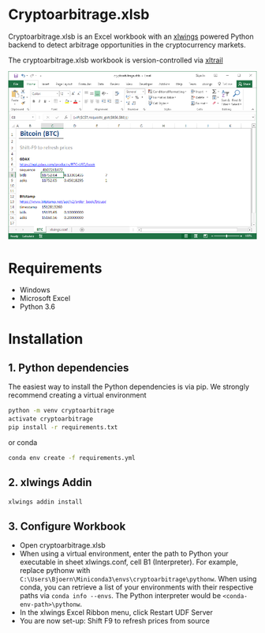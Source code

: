 # Cryptoarbitrage.xlsb

Cryptoarbitrage.xlsb is an Excel workbook with an [xlwings](https://github.com/ZoomerAnalytics/xlwings) powered Python backend to detect arbitrage opportunities in the cryptocurrency markets.

The cryptoarbitrage.xlsb workbook is version-controlled via [xltrail](https://demo.xltrail.com/#/workbook/github.com%2FZoomerAnalytics%2Fcryptoarbitrage.git%2Fcryptoarbitrage.xlsb/)

![Cryptoarbitrage.xlsb](docs/screenshot1.png)


# Requirements
- Windows
- Microsoft Excel
- Python 3.6

# Installation

## 1. Python dependencies
The easiest way to install the Python dependencies is via pip. We strongly recommend creating a virtual environment

 ```bash
python -m venv cryptoarbitrage
activate cryptoarbitrage
pip install -r requirements.txt
```

or conda

 ```bash
conda env create -f requirements.yml 
```

## 2. xlwings Addin
 ```bash
xlwings addin install
```

## 3. Configure Workbook
- Open cryptoarbitrage.xlsb
- When using a virtual environment, enter the path to Python your executable in sheet xlwings.conf, cell B1 (Interpreter). For example, replace pythonw with ```C:\Users\Bjoern\Miniconda3\envs\cryptoarbitrage\pythonw```. When using conda, you can retrieve a list of your environments with their respective paths via ```conda info --envs```. The Python interpreter would be ```<conda-env-path>\pythonw```.
- In the xlwings Excel Ribbon menu, click Restart UDF Server
- You are now set-up: Shift F9 to refresh prices from source